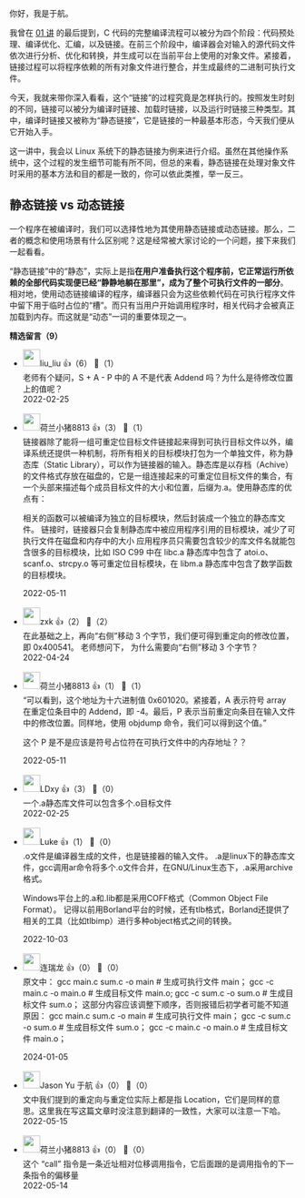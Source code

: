 你好，我是于航。

我曾在 [01 讲](https://time.geekbang.org/column/article/464550) 的最后提到，C 代码的完整编译流程可以被分为四个阶段：代码预处理、编译优化、汇编，以及链接。在前三个阶段中，编译器会对输入的源代码文件依次进行分析、优化和转换，并生成可以在当前平台上使用的对象文件。紧接着，链接过程可以将程序依赖的所有对象文件进行整合，并生成最终的二进制可执行文件。

今天，我就来带你深入看看，这个“链接”的过程究竟是怎样执行的。按照发生时刻的不同，链接可以被分为编译时链接、加载时链接，以及运行时链接三种类型。其中，编译时链接又被称为“静态链接”，它是链接的一种最基本形态，今天我们便从它开始入手。

这一讲中，我会以 Linux 系统下的静态链接为例来进行介绍。虽然在其他操作系统中，这个过程的发生细节可能有所不同，但总的来看，静态链接在处理对象文件时采用的基本方法和目的都是一致的，你可以依此类推，举一反三。

## 静态链接 vs 动态链接

一个程序在被编译时，我们可以选择性地为其使用静态链接或动态链接。那么，二者的概念和使用场景有什么区别呢？这是经常被大家讨论的一个问题，接下来我们一起看看。

“静态链接”中的“静态”，实际上是指**在用户准备执行这个程序前，它正常运行所依赖的全部代码实现便已经“静静地躺在那里”，成为了整个可执行文件的一部分**。相对地，使用动态链接编译的程序，编译器只会为这些依赖代码在可执行程序文件中留下用于临时占位的“槽”。而只有当用户开始调用程序时，相关代码才会被真正加载到内存。而这就是“动态”一词的重要体现之一。
<div><strong>精选留言（9）</strong></div><ul>
<li><img src="https://static001.geekbang.org/account/avatar/00/0f/8d/02/6a16058a.jpg" width="30px"><span>liu_liu</span> 👍（6） 💬（1）<div>老师有个疑问，S + A - P 中的 A 不是代表 Addend 吗？为什么是待修改位置上的值呢？</div>2022-02-25</li><br/><li><img src="https://static001.geekbang.org/account/avatar/00/11/55/28/66bf4bc4.jpg" width="30px"><span>荷兰小猪8813</span> 👍（3） 💬（1）<div>链接器除了能将一组可重定位目标文件链接起来得到可执行目标文件以外，编译系统还提供一种机制，将所有相关的目标模块打包为一个单独文件，称为静态库（Static Library），可以作为链接器的输入。静态库是以存档（Achive）的文件格式存放在磁盘的，它是一组连接起来的可重定位目标文件的集合，有一个头部来描述每个成员目标文件的大小和位置，后缀为.a。使用静态库的优点有：

相关的函数可以被编译为独立的目标模块，然后封装成一个独立的静态库文件。
链接时，链接器只会复制静态库中被应用程序引用的目标模块，减少了可执行文件在磁盘和内存中的大小
应用程序员只需要包含较少的库文件名就能包含很多的目标模块，比如 ISO C99 中在 libc.a 静态库中包含了 atoi.o、scanf.o、strcpy.o 等可重定位目标模块，在 libm.a 静态库中包含了数学函数的目标模块。</div>2022-05-11</li><br/><li><img src="https://static001.geekbang.org/account/avatar/00/12/a2/4b/b72f724f.jpg" width="30px"><span>zxk</span> 👍（2） 💬（2）<div>在此基础之上，再向“右侧”移动 3 个字节，我们便可得到重定向的修改位置，即 0x400541。
老师想问下， 为什么需要向“右侧”移动 3 个字节？</div>2022-04-24</li><br/><li><img src="https://static001.geekbang.org/account/avatar/00/11/55/28/66bf4bc4.jpg" width="30px"><span>荷兰小猪8813</span> 👍（1） 💬（1）<div>“可以看到，这个地址为十六进制值 0x601020。紧接着，A 表示符号 array 在重定位条目中的 Addend，即 -4。最后，P 表示当前重定向条目在输入文件中的修改位置。同样地，使用 objdump 命令，我们可以得到这个值。”

这个 P 是不是应该是符号占位符在可执行文件中的内存地址？？



</div>2022-05-11</li><br/><li><img src="https://static001.geekbang.org/account/avatar/00/12/23/66/413c0bb5.jpg" width="30px"><span>LDxy</span> 👍（3） 💬（0）<div>一个.a静态库文件可以包含多个.o目标文件</div>2022-02-25</li><br/><li><img src="https://static001.geekbang.org/account/avatar/00/12/8e/10/10092bb1.jpg" width="30px"><span>Luke</span> 👍（1） 💬（0）<div>.o文件是编译器生成的文件，也是链接器的输入文件。
.a是linux下的静态库文件，gcc调用ar命令将多个.o文件合并，在GNU&#47;Linux生态下，.a采用archive格式。

Windows平台上的.a和.lib都是采用COFF格式（Common Object File Format）。
记得以前用Borland平台的时候，还有tlb格式，Borland还提供了相关的工具（比如tlbimp）进行多种object格式之间的转换。</div>2022-10-03</li><br/><li><img src="https://static001.geekbang.org/account/avatar/00/1c/f6/80/85ec2c2a.jpg" width="30px"><span>连瑞龙</span> 👍（0） 💬（0）<div>原文中：
gcc main.c sum.c -o main # 生成可执行文件 main；
gcc -c main.c -o main.o # 生成目标文件 main.o;
gcc -c sum.c -o sum.o # 生成目标文件 sum.o；
这部分内容应该调整下顺序，否则报错后初学者可能不知道原因：
gcc main.c sum.c -o main  # 生成可执行文件 main；
gcc -c sum.c -o sum.o       # 生成目标文件 sum.o；
gcc -c main.c -o main.o     # 生成目标文件 main.o；
</div>2024-01-05</li><br/><li><img src="https://static001.geekbang.org/account/avatar/00/0f/59/42/e1757583.jpg" width="30px"><span>Jason Yu 于航</span> 👍（0） 💬（0）<div>文中我们提到的重定向与重定位实际上都是指 Location，它们是同样的意思。这里我在写这篇文章时没注意到翻译的一致性，大家可以注意一下哈。</div>2022-05-15</li><br/><li><img src="https://static001.geekbang.org/account/avatar/00/11/55/28/66bf4bc4.jpg" width="30px"><span>荷兰小猪8813</span> 👍（0） 💬（0）<div>这个 “call” 指令是一条近址相对位移调用指令，它后面跟的是调用指令的下一条指令的偏移量</div>2022-05-14</li><br/>
</ul>